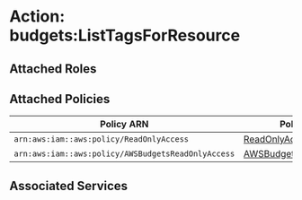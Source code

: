 # Action: budgets:ListTagsForResource

## Attached Roles

## Attached Policies

| Policy ARN | Policy Name |
|------------|-------------|
| `arn:aws:iam::aws:policy/ReadOnlyAccess` | [ReadOnlyAccess](../policies.md#readonlyaccess) |
| `arn:aws:iam::aws:policy/AWSBudgetsReadOnlyAccess` | [AWSBudgetsReadOnlyAccess](../policies.md#awsbudgetsreadonlyaccess) |

## Associated Services

